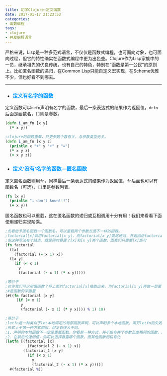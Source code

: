 ```yaml
---
title: 初学Clojure—定义函数
date: 2017-01-17 21:23:53
categories:
- 函数编程
tags:
- clojure
- 并发编程语言
---
```


严格来说，Lisp是一种多范式语言，不仅仅是函数式编程，也可面向对象，也可面向过程，但它的特性确实在函数式编程中更为出色些。Clojure作为Lisp家族中的一员，继承祖先的优良传统，也有自己的特色，特别在“函数是第一公民”的原则上。比如匿名函数的递归，在Common Lisp只能自定义宏实现，在Scheme优雅不少，但也好看不到哪去。

---

- ### <font color=#0099ff>定义有名字的函数</font>

定义函数可以`defn`声明有名字的函数，最后一条表达式的结果作为返回值，`defn`后面是函数名，`[]`则是参数。
``` clojure
(defn i_am_fn [x y]
  (* x y))

;clojure的函数重载，只更参数个数有关，与参数类型无关。
(defn i_am_fn [x y z]
  (println x "+" y "+" z "=")
  (* x y z)
  (+ x y z))
```

- ### <font color=#0099ff>定义‘没有’名字的函数—匿名函数</font>

定义匿名函数则用`fn`，同样最后一条表达式的结果作为返回值，`fn`后面也可以有函数名（可选），`[]`里是参数列表。
``` clojure
(fn [x y]
  (println "i don't kown!!!")
  (+ x y))
```

匿名函数也可以重载，这在匿名函数的递归或互相调用十分有用！我们来看看下面使用递归实现阶乘。
``` clojure
;先看给予匿名函数一个函数名，可以重载两个参数长度不一样的函数。
;factorial[x]调用factorial[x y]，而factorial[x y]做尾递归，并返回给factorial[x]
;但这种写法有个缺点，就是同时暴露了[x]和[x y]两个函数，而我们只需要[x]即可
(fn factorial
  ([x]
    (factorial (- x 1) x))
  ([x y]
    (if (< x 1)
      y
      (factorial (- x 1) (* x y)))))

;等价于
;也许我们可以用偏函数？将上面的factorial[x]抽取出来，为factorial[x y]再做一层匿名函数。
;#是函数的字面量
(#((fn factorial [x y]
     (if (< x 1)
       y
       (factorial (- x 1) (* y x)))) % 1) 10)

;等价于
;letfn是一种类似于let本地绑定的局部函数声明，可以声明多个本地函数，离开letfn则失效。
;形式上于第一种方式相似，但又有很大不同。
;1、声明的本地函数不一定是重载函数，你看第一种方式，并不能有两个参数长度相同的函数，而letfn允许，只需要函数名不同即可
;2、在最后的返回值，你可以选择暴露哪个函数，而其他函数则私有化
(letfn [(factorial [x]
          (factorial_2 (- x 1) x))
        (factorial_2 [x y]
          (if (< x 1)
            y
            (factorial_2 (- x 1) (* x y))))]
  #(factorial %))
```
